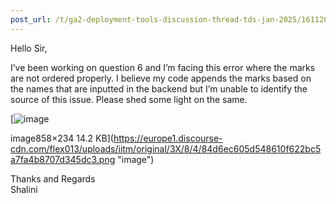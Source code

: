 ```yaml
---
post_url: /t/ga2-deployment-tools-discussion-thread-tds-jan-2025/161120/95
---
```

Hello Sir,

I’ve been working on question 6 and I’m facing this error where the marks are not ordered properly. I believe my code appends the marks based on the names that are inputted in the backend but I’m unable to identify the source of this issue. Please shed some light on the same.  

[![image](https://europe1.discourse-cdn.com/flex013/uploads/iitm/original/3X/8/4/84d6ec605d548610f622bc5a7fa4b8707d345dc3.png)

image858×234 14.2 KB](https://europe1.discourse-cdn.com/flex013/uploads/iitm/original/3X/8/4/84d6ec605d548610f622bc5a7fa4b8707d345dc3.png "image")

Thanks and Regards  
Shalini
